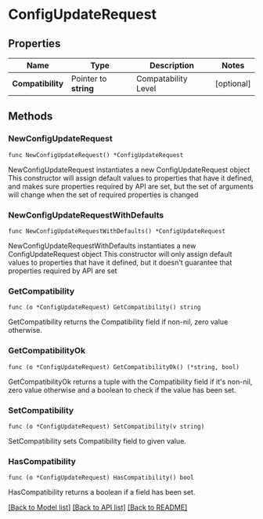 # ConfigUpdateRequest

## Properties

Name | Type | Description | Notes
------------ | ------------- | ------------- | -------------
**Compatibility** | Pointer to **string** | Compatability Level | [optional] 

## Methods

### NewConfigUpdateRequest

`func NewConfigUpdateRequest() *ConfigUpdateRequest`

NewConfigUpdateRequest instantiates a new ConfigUpdateRequest object
This constructor will assign default values to properties that have it defined,
and makes sure properties required by API are set, but the set of arguments
will change when the set of required properties is changed

### NewConfigUpdateRequestWithDefaults

`func NewConfigUpdateRequestWithDefaults() *ConfigUpdateRequest`

NewConfigUpdateRequestWithDefaults instantiates a new ConfigUpdateRequest object
This constructor will only assign default values to properties that have it defined,
but it doesn't guarantee that properties required by API are set

### GetCompatibility

`func (o *ConfigUpdateRequest) GetCompatibility() string`

GetCompatibility returns the Compatibility field if non-nil, zero value otherwise.

### GetCompatibilityOk

`func (o *ConfigUpdateRequest) GetCompatibilityOk() (*string, bool)`

GetCompatibilityOk returns a tuple with the Compatibility field if it's non-nil, zero value otherwise
and a boolean to check if the value has been set.

### SetCompatibility

`func (o *ConfigUpdateRequest) SetCompatibility(v string)`

SetCompatibility sets Compatibility field to given value.

### HasCompatibility

`func (o *ConfigUpdateRequest) HasCompatibility() bool`

HasCompatibility returns a boolean if a field has been set.


[[Back to Model list]](../README.md#documentation-for-models) [[Back to API list]](../README.md#documentation-for-api-endpoints) [[Back to README]](../README.md)


